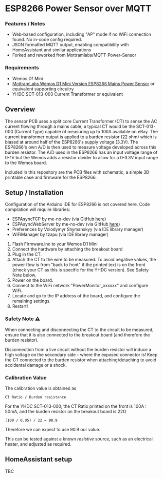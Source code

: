 # ESP8266 Power Sensor over MQTT 

### Features / Notes
- Web-based configuration, including "AP" mode if no WiFi connection found. No in-code config required.
- JSON formatted MQTT output, enabling compatibility with HomeAssistant and similar applications
- Forked and reworked from Mottramlabs/MQTT-Power-Sensor

### Requirements
- Wemos D1 Mini
- [MottramLabs Wemos D1 Mini Version ESP8266 Mains Power Sensor](https://www.mottramlabs.com/esp_products.html) or equivalent supporting circuitry
- YHDC SCT-013-000 Current Transformer or equivalent

## Overview
The sensor PCB uses a split core Current Transformer (CT) to sense the AC current flowing through a mains cable, a typical CT would be the SCT-013-000 (Current Type) capable of measuring up to 100A available on eBay. The current transformer output is applied to a burden resistor (22 ohm) which is biased at around half of the ESP8266's supply voltage (3.3V). The ESP8266's own A/D is then used to measure voltage developed across this burden resistor.  The A/D used in the ESP8266 has an input voltage range of 0-1V but the Wemos adds a resistor divider to allow for a 0-3.3V input range to the Wemos board. 

Included in this repository are the PCB files with schematic, a simple 3D printable case and firmware for the ESP8266.

## Setup / Installation
Configuration of the Arduino IDE for ESP8266 is not covered here.
Code compilation will require libraries:
- ESPAsyncTCP by me-no-dev (via GitHub [here](https://github.com/me-no-dev/ESPAsyncTCP))
- ESPAsyncWebServer by me-no-dev (via GitHub [here](https://github.com/me-no-dev/ESPAsyncWebServer))
- Preferences by Volodymyr Shymanskyy (via IDE library manager)
- WiFiManager by tzapu (via IDE library manager)

1. Flash Firmware.ino to your Wemos D1 Mini
2. Connect the hardware by attaching the breakout board
3. Plug in the CT.
4. Attach the CT to the wire to be measured. To avoid negative values, the power flow is from "back to front" if the printed text is on the front (check your CT as this is specific for the YHDC version). See Safety Note below.
5. Power on the board.
6. Connect to the WiFi network "PowerMonitor_xxxxxx" and configure WiFi.
7. Locate and go to the IP address of the board, and configure the remaining settings.
8. Restart!

### Safety Note :warning:

When connecting and disconnecting the CT to the circuit to be measured, ensure that it is also connected to the breakout board (and therefore the burden resistor).

Disconnection from a live circuit without the burden resistor will induce a high voltage on the secondary side - where the exposed connector is! Keep the CT connected to the burden resistor when attaching/detaching to avoid accidental damage or a shock.

### Calibration Value
The calibration value is obtained as
```
CT Ratio / Burden resistance
```
For the YHDC SCT-013-000, the CT Ratio printed on the front is 100A : 50mA, and the burden resistor on the breakout board is 22Ω
```
(100 / 0.05) / 22 = 90.9
```
Therefore we can expect to use 90.9 our value.

This can be tested against a known *resistive* source, such as an electrical heater, and adjusted as required.

## HomeAssistant setup
TBC
